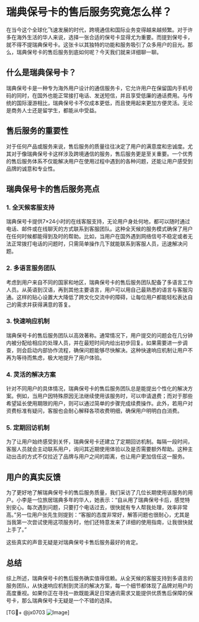 # 瑞典保号卡的售后服务究竟怎么样？

在当今这个全球化飞速发展的时代，跨境通信和国际业务变得越来越频繁。对于许多在海外生活的华人来说，选择一张合适的保号卡显得尤为重要。而提到保号卡，就不得不提瑞典保号卡。这张卡以其独特的功能和服务吸引了众多用户的目光。那么，瑞典保号卡的售后服务到底如何呢？今天我们就来详细聊一聊。

## 什么是瑞典保号卡？

瑞典保号卡是一种专为海外用户设计的通信服务卡，它允许用户在保留国内手机号码的同时，在国外也能正常接打电话、发送短信，并且享受低廉的通话费用。与传统的国际漫游相比，瑞典保号卡不仅成本更低，而且使用起来更加方便灵活。无论是商务人士还是留学生，都能从中受益。

## 售后服务的重要性

对于任何产品或服务来说，售后服务的质量往往决定了用户的满意度和忠诚度。尤其对于像瑞典保号卡这样涉及跨境通信的服务，售后服务更是至关重要。一个优秀的售后服务体系不仅能解决用户在使用过程中遇到的各种问题，还能让用户感受到品牌的诚意和专业性。

## 瑞典保号卡的售后服务亮点

### 1. **全天候客服支持**

瑞典保号卡提供7×24小时的在线客服支持，无论用户身处何地，都可以随时通过电话、邮件或在线聊天的方式联系到客服团队。这种全天候的服务模式确保了用户在任何时候都能得到及时的帮助。比如，当用户在国外遇到网络信号不稳定或者无法正常拨打电话的问题时，只需简单操作几下就能联系到客服人员，迅速解决问题。

### 2. **多语言服务团队**

考虑到用户来自不同的国家和地区，瑞典保号卡的售后服务团队配备了多语言工作人员。从英语到汉语，再到其他主要语言，用户可以用自己最熟悉的语言与客服沟通。这样的贴心设置大大降低了跨文化交流中的障碍，让每位用户都能轻松表达自己的需求并获得满意的答复。

### 3. **快速响应机制**

瑞典保号卡的售后服务团队以高效著称。通常情况下，用户提交的问题会在几分钟内被分配给相应的处理人员，并在最短时间内给出初步回复。如果需要进一步调查，则会启动内部协作流程，确保问题能够尽快解决。这种快速响应机制让用户不再为等待而焦虑，极大地提升了用户体验。

### 4. **灵活的解决方案**

针对不同用户的具体情况，瑞典保号卡的售后服务团队总是能提出个性化的解决方案。例如，当用户因特殊原因无法继续使用该服务时，可以申请退费；而对于那些希望延长使用期限的用户，则可以通过简单的步骤完成续费操作。此外，若用户对资费标准有疑问，客服也会耐心解释各项收费明细，确保用户明明白白消费。

### 5. **定期回访机制**

为了让用户始终感受到关怀，瑞典保号卡还建立了定期回访机制。每隔一段时间，客服人员就会主动联系用户，询问其近期使用体验以及是否需要额外帮助。这种主动出击的方式不仅拉近了品牌与用户之间的距离，也让用户更加信任这一服务。

## 用户的真实反馈

为了更好地了解瑞典保号卡的售后服务质量，我们采访了几位长期使用该服务的用户。小李是一位旅居瑞典多年的华人，她表示：“自从用了瑞典保号卡后，感觉特别安心。每次遇到问题，只要打个电话过去，很快就有专人帮我处理，效率非常高。”另一位用户张先生则提到：“客服的态度非常好，解答问题也很耐心，尤其是当我第一次尝试使用这项服务时，他们还特意发来了详细的使用指南，让我很快就上手了。”

这些真实的声音无疑是对瑞典保号卡售后服务最好的肯定。

## 总结

综上所述，瑞典保号卡的售后服务确实值得信赖。从全天候的客服支持到多语言的服务团队，从快速响应机制到灵活的解决方案，每一个细节都体现了品牌对用户的高度重视。如果你正在寻找一款既能满足日常通讯需求又能提供优质售后保障的保号卡，那么瑞典保号卡无疑是一个不错的选择。

[TG💪+ @jx0703 ![Image](https://github.com/user-attachments/assets/dbca1d08-cadb-493c-b0ec-ad6f7a83f270)]